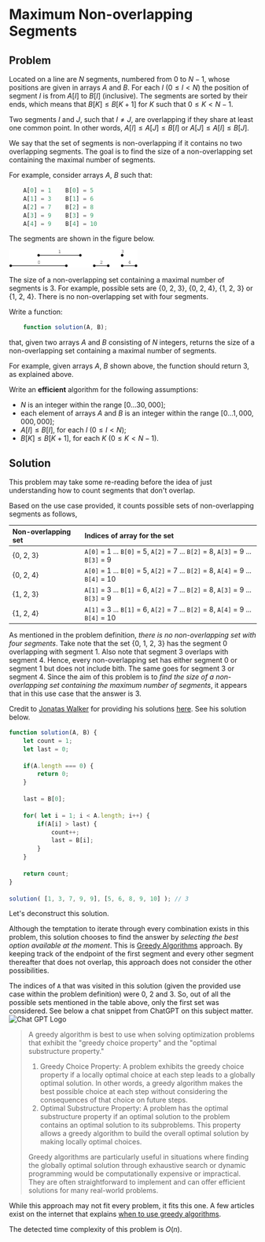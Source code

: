 # Maximum Non-overlapping Segments

## Problem

Located on a line are $N$ segments, numbered from 0 to $N − 1$, whose positions are given in arrays $A$ and $B$. For each $I$ $(0 ≤ I < N)$ the position of segment $I$ is from $A[I]$ to $B[I]$ (inclusive). The segments are sorted by their ends, which means that $B[K] ≤ B[K + 1]$ for $K$ such that $0 ≤ K < N − 1$.

Two segments $I$ and $J$, such that $I ≠ J$, are overlapping if they share at least one common point. In other words, $A[I] ≤ A[J] ≤ B[I]$ or $A[J] ≤ A[I] ≤ B[J]$.

We say that the set of segments is non-overlapping if it contains no two overlapping segments. The goal is to find the size of a non-overlapping set containing the maximal number of segments.

For example, consider arrays $A$, $B$ such that:

```js
    A[0] = 1    B[0] = 5
    A[1] = 3    B[1] = 6
    A[2] = 7    B[2] = 8
    A[3] = 9    B[3] = 9
    A[4] = 9    B[4] = 10
```

The segments are shown in the figure below.

![Overlapping Segments](/.attachments/overlapping.png)

The size of a non-overlapping set containing a maximal number of segments is 3. For example, possible sets are {0, 2, 3}, {0, 2, 4}, {1, 2, 3} or {1, 2, 4}. There is no non-overlapping set with four segments.

Write a function:

```js
    function solution(A, B);
```

that, given two arrays $A$ and $B$ consisting of $N$ integers, returns the size of a non-overlapping set containing a maximal number of segments.

For example, given arrays $A$, $B$ shown above, the function should return 3, as explained above.

Write an **efficient** algorithm for the following assumptions:

- $N$ is an integer within the range $[0 ... 30,000]$;
- each element of arrays $A$ and $B$ is an integer within the range $[0 ... 1,000,000,000]$;
- $A[I] ≤ B[I]$, for each $I$ $(0 ≤ I < N)$;
- $B[K] ≤ B[K + 1]$, for each $K$ $(0 ≤ K < N − 1)$.

## Solution

This problem may take some re-reading before the idea of just understanding how to count segments that don't overlap.

Based on the use case provided, it counts possible sets of non-overlapping segments as follows,

| Non-overlapping set | Indices of array for the set |
|:--------------------|:-----------------------------|
| {0, 2, 3} | `A[0]` = 1 ... `B[0]` = 5, `A[2]` = 7 ... `B[2]` = 8, `A[3]` = 9 ... `B[3]` = 9 |
| {0, 2, 4} | `A[0]` = 1 ... `B[0]` = 5, `A[2]` = 7 ... `B[2]` = 8, `A[4]` = 9 ... `B[4]` = 10 |
| {1, 2, 3} | `A[1]` = 3 ... `B[1]` = 6, `A[2]` = 7 ... `B[2]` = 8, `A[3]` = 9 ... `B[3]` = 9 |
| {1, 2, 4} | `A[1]` = 3 ... `B[1]` = 6, `A[2]` = 7 ... `B[2]` = 8, `A[4]` = 9 ... `B[4]` = 10 |

As mentioned in the problem definition, _there is no non-overlapping set with four segments_. Take note that the set {0, 1, 2, 3} has the segment 0 overlapping with segment 1. Also note that segment 3 overlaps with segment 4. Hence, every non-overlapping set has either segment 0 or segment 1 but does not include bith. The same goes for segment 3 or segment 4. Since the aim of this problem is to _find the size of a non-overlapping set containing the maximum number of segments_, it appears that in this use case that the answer is 3.

Credit to [Jonatas Walker](https://gist.github.com/jonataswalker) for providing his solutions [here](https://gist.github.com/jonataswalker/08187f5457fac4af1e86cf8c86647e23). See his solution below.

```js
function solution(A, B) {
    let count = 1;
    let last = 0;
    
    if(A.length === 0) {
        return 0;
    }
    
    last = B[0];
    
    for( let i = 1; i < A.length; i++) {
        if(A[i] > last) {
            count++;
            last = B[i];
        }
    }
    
    return count;
}

solution( [1, 3, 7, 9, 9], [5, 6, 8, 9, 10] ); // 3
```

Let's deconstruct this solution.

Although the temptation to iterate through every combination exists in this problem, this solution chooses to find the answer by _selecting the best option available at the moment_. This is [Greedy Algorithms](./README.md) approach. By keeping track of the endpoint of the first segment and every other segment thereafter that does not overlap, this approach does not consider the other possibilities.

The indices of `A` that was visited in this solution (given the provided use case within the problem definition) were 0, 2 and 3. So, out of all the possible sets mentioned in the table above, only the first set was considered. See below a chat snippet from ChatGPT on this subject matter. <image src="/.attachments/chatgpt-logo.png" alt="Chat GPT Logo" width="16" height="16" />

> A greedy algorithm is best to use when solving optimization problems that exhibit the "greedy choice property" and the "optimal substructure property."
>
>
> 1. Greedy Choice Property: A problem exhibits the greedy choice property if a locally optimal choice at each step leads to a globally optimal solution. In other words, a greedy algorithm makes the best possible choice at each step without considering the consequences of that choice on future steps.
> 2. Optimal Substructure Property: A problem has the optimal substructure property if an optimal solution to the problem contains an optimal solution to its subproblems. This property allows a greedy algorithm to build the overall optimal solution by making locally optimal choices.
>
>
> Greedy algorithms are particularly useful in situations where finding the globally optimal solution through exhaustive search or dynamic programming would be computationally expensive or impractical. They are often straightforward to implement and can offer efficient solutions for many real-world problems.
>


While this approach may not fit every problem, it fits this one. A few articles exist on the internet that explains [when to use greedy algorithms](https://www.freecodecamp.org/news/when-to-use-greedy-algorithms/).

The detected time complexity of this problem is $O(n)$.